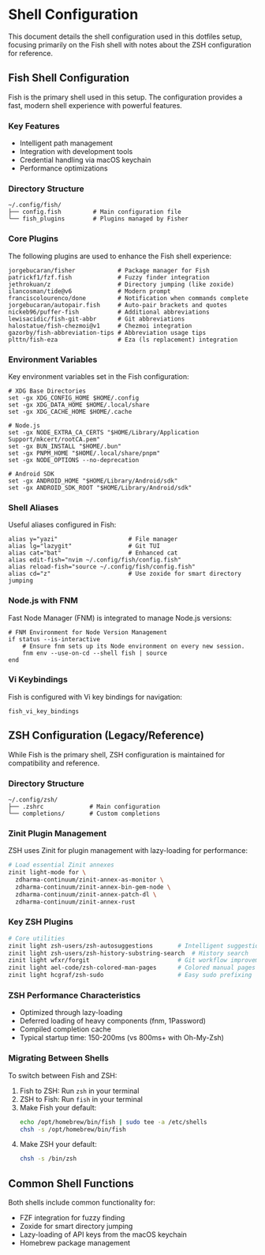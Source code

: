 # Shell Configuration

This document details the shell configuration used in this dotfiles setup, focusing primarily on the Fish shell with notes about the ZSH configuration for reference.

## Fish Shell Configuration

Fish is the primary shell used in this setup. The configuration provides a fast, modern shell experience with powerful features.

### Key Features

- Intelligent path management
- Integration with development tools
- Credential handling via macOS keychain
- Performance optimizations

### Directory Structure

```
~/.config/fish/
├── config.fish         # Main configuration file
└── fish_plugins        # Plugins managed by Fisher
```

### Core Plugins

The following plugins are used to enhance the Fish shell experience:

```
jorgebucaran/fisher            # Package manager for Fish
patrickf1/fzf.fish             # Fuzzy finder integration
jethrokuan/z                   # Directory jumping (like zoxide)
ilancosman/tide@v6             # Modern prompt
franciscolourenco/done         # Notification when commands complete
jorgebucaran/autopair.fish     # Auto-pair brackets and quotes
nickeb96/puffer-fish           # Additional abbreviations
lewisacidic/fish-git-abbr      # Git abbreviations
halostatue/fish-chezmoi@v1     # Chezmoi integration
gazorby/fish-abbreviation-tips # Abbreviation usage tips
plttn/fish-eza                 # Eza (ls replacement) integration
```

### Environment Variables

Key environment variables set in the Fish configuration:

```fish
# XDG Base Directories
set -gx XDG_CONFIG_HOME $HOME/.config
set -gx XDG_DATA_HOME $HOME/.local/share
set -gx XDG_CACHE_HOME $HOME/.cache

# Node.js
set -gx NODE_EXTRA_CA_CERTS "$HOME/Library/Application Support/mkcert/rootCA.pem"
set -gx BUN_INSTALL "$HOME/.bun"
set -gx PNPM_HOME "$HOME/.local/share/pnpm"
set -gx NODE_OPTIONS --no-deprecation

# Android SDK
set -gx ANDROID_HOME "$HOME/Library/Android/sdk"
set -gx ANDROID_SDK_ROOT "$HOME/Library/Android/sdk"
```

### Shell Aliases

Useful aliases configured in Fish:

```fish
alias y="yazi"                    # File manager
alias lg="lazygit"                # Git TUI
alias cat="bat"                   # Enhanced cat
alias edit-fish="nvim ~/.config/fish/config.fish"
alias reload-fish="source ~/.config/fish/config.fish"
alias cd="z"                      # Use zoxide for smart directory jumping
```

### Node.js with FNM

Fast Node Manager (FNM) is integrated to manage Node.js versions:

```fish
# FNM Environment for Node Version Management
if status --is-interactive
    # Ensure fnm sets up its Node environment on every new session.
    fnm env --use-on-cd --shell fish | source
end
```

### Vi Keybindings

Fish is configured with Vi key bindings for navigation:

```fish
fish_vi_key_bindings
```

## ZSH Configuration (Legacy/Reference)

While Fish is the primary shell, ZSH configuration is maintained for compatibility and reference.

### Directory Structure

```
~/.config/zsh/
├── .zshrc             # Main configuration
└── completions/       # Custom completions
```

### Zinit Plugin Management

ZSH uses Zinit for plugin management with lazy-loading for performance:

```zsh
# Load essential Zinit annexes
zinit light-mode for \
  zdharma-continuum/zinit-annex-as-monitor \
  zdharma-continuum/zinit-annex-bin-gem-node \
  zdharma-continuum/zinit-annex-patch-dl \
  zdharma-continuum/zinit-annex-rust
```

### Key ZSH Plugins

```zsh
# Core utilities
zinit light zsh-users/zsh-autosuggestions       # Intelligent suggestions
zinit light zsh-users/zsh-history-substring-search  # History search
zinit light wfxr/forgit                         # Git workflow improvements
zinit light ael-code/zsh-colored-man-pages      # Colored manual pages
zinit light hcgraf/zsh-sudo                     # Easy sudo prefixing
```

### ZSH Performance Characteristics

- Optimized through lazy-loading
- Deferred loading of heavy components (fnm, 1Password)
- Compiled completion cache
- Typical startup time: 150-200ms (vs 800ms+ with Oh-My-Zsh)

### Migrating Between Shells

To switch between Fish and ZSH:

1. Fish to ZSH: Run `zsh` in your terminal
2. ZSH to Fish: Run `fish` in your terminal
3. Make Fish your default: 
   ```bash
   echo /opt/homebrew/bin/fish | sudo tee -a /etc/shells
   chsh -s /opt/homebrew/bin/fish
   ```
4. Make ZSH your default:
   ```bash
   chsh -s /bin/zsh
   ```

## Common Shell Functions

Both shells include common functionality for:
- FZF integration for fuzzy finding
- Zoxide for smart directory jumping
- Lazy-loading of API keys from the macOS keychain
- Homebrew package management